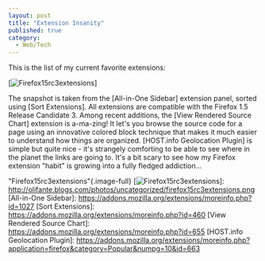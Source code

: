 ```yaml
---
layout: post
title: "Extension Insanity"
published: true
category:
  - Web/Tech
---
```


This is the list of my current favorite extensions:

[![Firefox15rc3extensions]]

The snapshot is taken from the [All-in-One Sidebar] extension panel,
sorted using [Sort Extensions]. All extensions are compatible with the
Firefox 1.5 Release Candidate 3. Among recent additions, the [View
Rendered Source Chart] extension is a-ma-zing! It let's you browse the
source code for a page using an innovative colored block technique that
makes it much easier to understand how things are organized. [HOST.info
Geolocation Plugin] is simple but quite nice - it's strangely comforting
to be able to see where in the planet the links are going to. It's a bit
scary to see how my Firefox extension "habit" is growing into a fully
fledged addiction...

  [Firefox15rc3extensions]: http://olifante.blogs.com/photos/uncategorized/firefox15rc3extensions.png
    "Firefox15rc3extensions"{.image-full}
  [![Firefox15rc3extensions]]: http://olifante.blogs.com/photos/uncategorized/firefox15rc3extensions.png
  [All-in-One Sidebar]: https://addons.mozilla.org/extensions/moreinfo.php?id=1027
  [Sort Extensions]: https://addons.mozilla.org/extensions/moreinfo.php?id=460
  [View Rendered Source Chart]: https://addons.mozilla.org/extensions/moreinfo.php?id=655
  [HOST.info Geolocation Plugin]: https://addons.mozilla.org/extensions/moreinfo.php?application=firefox&category=Popular&numpg=10&id=663

